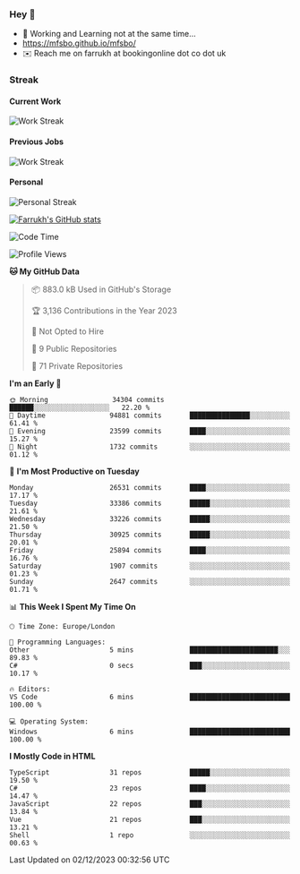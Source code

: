 ### Hey 👋

- 🏃 Working and Learning not at the same time...
- https://mfsbo.github.io/mfsbo/
- ✉️ Reach me on farrukh at bookingonline dot co dot uk

### Streak
#### Current Work
![Work Streak](https://streak-stats.demolab.com/?user=mfsbo)
#### Previous Jobs
![Work Streak](https://streak-stats.demolab.com/?user=farrukhcw)
#### Personal
![Personal Streak](https://streak-stats.demolab.com/?user=farrukhsubhani)

[![Farrukh's GitHub stats](https://github-readme-stats.vercel.app/api?username=mfsbo&hide=stars&count_private=true)](https://github.com/mfsbo/)

<!--START_SECTION:waka-->
![Code Time](http://img.shields.io/badge/Code%20Time-565%20hrs%2020%20mins-blue)

![Profile Views](http://img.shields.io/badge/Profile%20Views-0-blue)

**🐱 My GitHub Data** 

> 📦 883.0 kB Used in GitHub's Storage 
 > 
> 🏆 3,136 Contributions in the Year 2023
 > 
> 🚫 Not Opted to Hire
 > 
> 📜 9 Public Repositories 
 > 
> 🔑 71 Private Repositories 
 > 
**I'm an Early 🐤** 

```text
🌞 Morning                34304 commits       ██████░░░░░░░░░░░░░░░░░░░   22.20 % 
🌆 Daytime                94881 commits       ███████████████░░░░░░░░░░   61.41 % 
🌃 Evening                23599 commits       ████░░░░░░░░░░░░░░░░░░░░░   15.27 % 
🌙 Night                  1732 commits        ░░░░░░░░░░░░░░░░░░░░░░░░░   01.12 % 
```
📅 **I'm Most Productive on Tuesday** 

```text
Monday                   26531 commits       ████░░░░░░░░░░░░░░░░░░░░░   17.17 % 
Tuesday                  33386 commits       █████░░░░░░░░░░░░░░░░░░░░   21.61 % 
Wednesday                33226 commits       █████░░░░░░░░░░░░░░░░░░░░   21.50 % 
Thursday                 30925 commits       █████░░░░░░░░░░░░░░░░░░░░   20.01 % 
Friday                   25894 commits       ████░░░░░░░░░░░░░░░░░░░░░   16.76 % 
Saturday                 1907 commits        ░░░░░░░░░░░░░░░░░░░░░░░░░   01.23 % 
Sunday                   2647 commits        ░░░░░░░░░░░░░░░░░░░░░░░░░   01.71 % 
```


📊 **This Week I Spent My Time On** 

```text
🕑︎ Time Zone: Europe/London

💬 Programming Languages: 
Other                    5 mins              ██████████████████████░░░   89.83 % 
C#                       0 secs              ███░░░░░░░░░░░░░░░░░░░░░░   10.17 % 

🔥 Editors: 
VS Code                  6 mins              █████████████████████████   100.00 % 

💻 Operating System: 
Windows                  6 mins              █████████████████████████   100.00 % 
```

**I Mostly Code in HTML** 

```text
TypeScript               31 repos            █████░░░░░░░░░░░░░░░░░░░░   19.50 % 
C#                       23 repos            ████░░░░░░░░░░░░░░░░░░░░░   14.47 % 
JavaScript               22 repos            ███░░░░░░░░░░░░░░░░░░░░░░   13.84 % 
Vue                      21 repos            ███░░░░░░░░░░░░░░░░░░░░░░   13.21 % 
Shell                    1 repo              ░░░░░░░░░░░░░░░░░░░░░░░░░   00.63 % 
```




 Last Updated on 02/12/2023 00:32:56 UTC
<!--END_SECTION:waka-->
<!--
**mfsbo/mfsbo** is a ✨ _special_ ✨ repository because its `README.md` (this file) appears on your GitHub profile.

Here are some ideas to get you started:

- 🔭 I’m currently working on ...
- 🌱 I’m currently learning ...
- 👯 I’m looking to collaborate on ...
- 🤔 I’m looking for help with ...
- 💬 Ask me about ...
- 📫 How to reach me: ...
- 😄 Pronouns: ...
- ⚡ Fun fact: ...
-->
